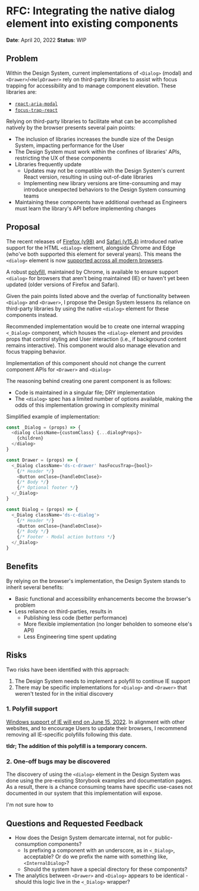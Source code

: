 # RFC: Integrating the native dialog element into existing components

**Date**: April 20, 2022
**Status**: WIP

## Problem

Within the Design System, current implementations of `<Dialog>` (modal) and `<Drawer>`/`<HelpDrawer>` rely on third-party libraries to assist with focus trapping for accessibility and to manage component elevation. These libraries are:

- [`react-aria-modal`](https://www.npmjs.com/package/react-aria-modal)
- [`focus-trap-react`](https://www.npmjs.com/package/focus-trap-react)

Relying on third-party libraries to facilitate what can be accomplished natively by the browser presents several pain points:

- The inclusion of libraries increases the bundle size of the Design System, impacting performance for the User
- The Design System must work within the confines of libraries' APIs, restricting the UX of these components
- Libraries frequently update
  - Updates may not be compatible with the Design System's current React version, resulting in using out-of-date libraries
  - Implementing new library versions are time-consuming and may introduce unexpected behaviors to the Design System consuming teams
- Maintaining these components have additional overhead as Engineers must learn the library's API before implementing changes

## Proposal

The recent releases of [Firefox (v98)](https://www.mozilla.org/en-US/firefox/98.0/releasenotes/) and [Safari (v15.4)](https://webkit.org/blog/12445/new-webkit-features-in-safari-15-4/) introduced native support for the HTML `<dialog>` element, alongside Chrome and Edge (who've both supported this element for several years). This means the `<dialog>` element is now [supported across all modern browsers](https://caniuse.com/?search=dialog).

A robust [polyfill](https://github.com/GoogleChrome/dialog-polyfill), maintained by Chrome, is available to ensure support `<dialog>` for browsers that aren't being maintained (IE) or haven't yet been updated (older versions of Firefox and Safari).

Given the pain points listed above and the overlap of functionality between `<Dialog>` and `<Drawer>`, I propose the Design System lessens its reliance on third-party libraries by using the native `<dialog>` element for these components instead.

Recommended implementation would be to create one internal wrapping `<_Dialog>` component, which houses the `<dialog>` element and provides props that control styling and User interaction (i.e., if background content remains interactive). This component would also manage elevation and focus trapping behavior.

Implementation of this component should not change the current component APIs for `<Drawer>` and `<Dialog>`

The reasoning behind creating one parent component is as follows:

- Code is maintained in a singular file; DRY implementation
- The `<dialog>` spec has a limited number of options available, making the odds of this implementation growing in complexity minimal

Simplified example of implementation:

```js
const _Dialog = (props) => {
  <dialog className={customClass} {...dialogProps}>
    {children}
  </dialog>
}

const Drawer = (props) => {
  <_Dialog className='ds-c-drawer' hasFocusTrap={bool}>
    {/* Header */}
    <Button onClose={handleOnClose}>
    {/* Body */}
    {/* Optional footer */}
  </_Dialog>
}

const Dialog = (props) => {
  <_Dialog className='ds-c-dialog'>
    {/* Header */}
    <Button onClose={handleOnClose}>
    {/* Body */}
    {/* Footer - Modal action buttons */}
  </_Dialog>
}
```

## Benefits

By relying on the browser's implementation, the Design System stands to inherit several benefits:

- Basic functional and accessibility enhancements become the browser's problem
- Less reliance on third-parties, results in
  - Publishing less code (better performance)
  - More flexible implementation (no longer beholden to someone else's API)
  - Less Engineering time spent updating

## Risks

Two risks have been identified with this approach:

1. The Design System needs to implement a polyfill to continue IE support
2. There may be specific implementations for `<Dialog>` and `<Drawer>` that weren't tested for in the initial discovery

### 1. Polyfill support

[Windows support of IE will end on June 15, 2022](https://docs.microsoft.com/en-us/lifecycle/announcements/internet-explorer-11-end-of-support). In alignment with other websites, and to encourage Users to update their browsers, I recommend removing all IE-specific polyfills following this date.

**tldr; The addition of this polyfill is a temporary concern.**

### 2. One-off bugs may be discovered

The discovery of using the `<dialog>` element in the Design System was done using the pre-existing Storybook examples and documentation pages. As a result, there is a chance consuming teams have specific use-cases not documented in our system that this implementation will expose.

I'm not sure how to

## Questions and Requested Feedback

- How does the Design System demarcate internal, not for public-consumption components?
  - Is prefixing a component with an underscore, as in `<_Dialog>`, acceptable? Or do we prefix the name with something like, `<InternalDialog>`?
  - Should the system have a special directory for these components?
- The analytics between `<Drawer>` and `<Dialog>` appears to be identical - should this logic live in the `<_Dialog>` wrapper?
